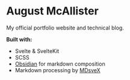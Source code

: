 # August McAllister

My official portfolio website and technical blog.

**Built with:**
- Svelte & SvelteKit
- SCSS
- [Obsidian](http://obsidian.md) for markdown composition
- Markdown processing by [MDsveX](https://github.com/pngwn/MDsveX)
